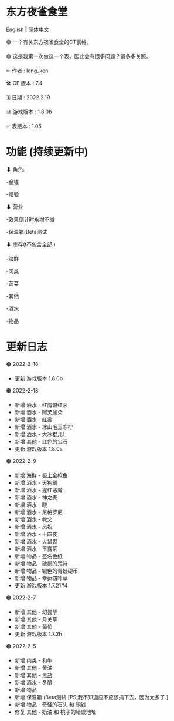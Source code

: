 # 东方夜雀食堂

[English](README.md) **|** [简体中文](README_CN.md)

🟢 一个有关东方夜雀食堂的CT表格。

🟢 这是我第一次做这一个表，因此会有很多问题？请多多关照。

✏ 作者        : long_ken

🛠 CE 版本    : 7.4

🗓 日期          : 2022.2.19

📊 游戏版本  : 1.8.0b

✅ 表版本 : 1.05

# 功能 (持续更新中)

⬇ 角色:

-金钱

-经验

⬇ 营业

-效果倒计时永增不减

-保温箱(Beta测试

⬇ 库存(❗不包含全部.)

-海鲜

-肉类

-蔬菜

-其他

-酒水

-物品

# 更新日志
🟠 2022-2-18
- 更新 游戏版本 1.8.0b

🟠 2022-2-18
- 新增 酒水 - 红魔馆红茶
- 新增 酒水 - 阿芙加朵
- 新增 酒水 - 红雾
- 新增 酒水 - 冰山毛玉冻柠
- 新增 酒水 - 大冰棍儿!
- 新增 其他 - 红色的宝石
- 更新 游戏版本 1.8.0a

🟠 2022-2-9
- 新增 海鲜 - 极上金枪鱼
- 新增 酒水 - 天狗踊
- 新增 酒水 - 猩红恶魔
- 新增 酒水 - 神之麦
- 新增 酒水 - 晓
- 新增 酒水 - 尼格罗尼
- 新增 酒水 - 教父
- 新增 酒水 - 风祝
- 新增 酒水 - 十四夜
- 新增 酒水 - 火鼠裘
- 新增 酒水 - 玉露茶
- 新增 物品 - 签名色纸
- 新增 物品 - 破损的咒符
- 新增 物品 - 银色的青蛙硬币
- 新增 物品 - 幸运四叶草
- 更新 游戏版本 1.7.21#4

🟠 2022-2-7
- 新增 其他 - 幻昙华
- 新增 其他 - 月关草
- 新增 其他 - 葡萄
- 更新 游戏版本 1.7.2h

🟠 2022-2-5
- 新增 肉类 - 和牛
- 新增 其他 - 黄油
- 新增 其他 - 黑盐
- 新增 酒水 - 冬酿
- 新增 物品
- 新增 保温箱 (Beta测试 [PS:我不知道应不应该搞下去，因为太多了.]
- 新增 物品 - 奇怪的石头 和 铜钱
- 修复 其他 - 奶油 和 桃子的错误地址
